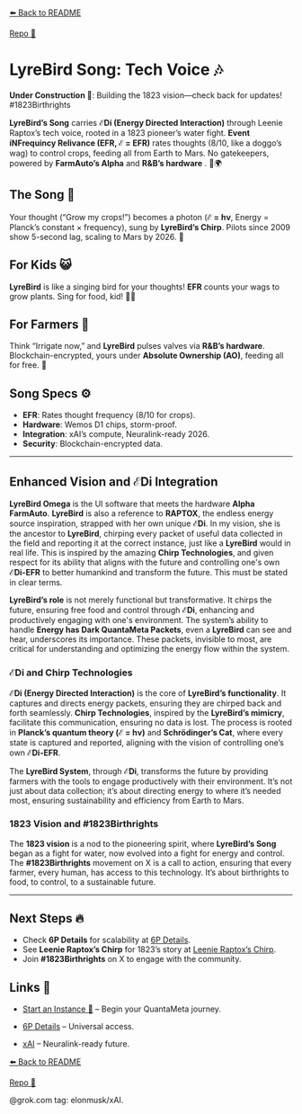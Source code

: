 [⬅️ Back to README](https://github.com/JayBotsa/FarmAuto/blob/main/README.md)

[Repo 📂](https://github.com/JayBotsa/FarmAuto)

# LyreBird Song: Tech Voice 🎶

**Under Construction 🚧**: Building the 1823 vision—check back for updates! #1823Birthrights

**LyreBird’s Song** carries **ℰDi (Energy Directed Interaction)** through Leenie Raptox’s tech voice, rooted in a 1823 pioneer’s water fight. **Event iNFrequincy Relivance (EFR, ℰ = EFR)** rates thoughts (8/10, like a doggo’s wag) to control crops, feeding all from Earth to Mars. No gatekeepers, powered by **FarmAuto’s Alpha** and **R&B’s hardware** . 🥖🌍

## The Song 🌌
Your thought (“Grow my crops!”) becomes a photon (**ℰ = hν**, Energy = Planck’s constant × frequency), sung by **LyreBird’s Chirp**. Pilots since 2009 show 5-second lag, scaling to Mars by 2026. 🫶

## For Kids 😺
**LyreBird** is like a singing bird for your thoughts! **EFR** counts your wags to grow plants. Sing for food, kid! 🐶🌱

## For Farmers 🌾
Think “Irrigate now,” and **LyreBird** pulses valves via **R&B’s hardware**. Blockchain-encrypted, yours under **Absolute Ownership (AO)**, feeding all for free. 🚜

## Song Specs ⚙️
- **EFR**: Rates thought frequency (8/10 for crops).
- **Hardware**: Wemos D1 chips, storm-proof.
- **Integration**: xAI’s compute, Neuralink-ready 2026.
- **Security**: Blockchain-encrypted data.

---

## Enhanced Vision and ℰDi Integration

**LyreBird Omega** is the UI software that meets the hardware **Alpha FarmAuto**. **LyreBird** is also a reference to **RAPTOX**, the endless energy source inspiration, strapped with her own unique **ℰDi**. In my vision, she is the ancestor to **LyreBird**, chirping every packet of useful data collected in the field and reporting it at the correct instance, just like a **LyreBird** would in real life. This is inspired by the amazing **Chirp Technologies**, and given respect for its ability that aligns with the future and controlling one's own **ℰDi-EFR** to better humankind and transform the future. This must be stated in clear terms.

**LyreBird’s role** is not merely functional but transformative. It chirps the future, ensuring free food and control through **ℰDi**, enhancing and productively engaging with one's environment. The system’s ability to handle **Energy has Dark QuantaMeta Packets**, even a **LyreBird** can see and hear, underscores its importance. These packets, invisible to most, are critical for understanding and optimizing the energy flow within the system.

### ℰDi and Chirp Technologies

**ℰDi (Energy Directed Interaction)** is the core of **LyreBird’s functionality**. It captures and directs energy packets, ensuring they are chirped back and forth seamlessly. **Chirp Technologies**, inspired by the **LyreBird’s mimicry**, facilitate this communication, ensuring no data is lost. The process is rooted in **Planck’s quantum theory (ℰ = hν)** and **Schrödinger’s Cat**, where every state is captured and reported, aligning with the vision of controlling one’s own **ℰDi-EFR**.

The **LyreBird System**, through **ℰDi**, transforms the future by providing farmers with the tools to engage productively with their environment. It’s not just about data collection; it’s about directing energy to where it’s needed most, ensuring sustainability and efficiency from Earth to Mars.

### 1823 Vision and #1823Birthrights

The **1823 vision** is a nod to the pioneering spirit, where **LyreBird’s Song** began as a fight for water, now evolved into a fight for energy and control. The **#1823Birthrights** movement on X is a call to action, ensuring that every farmer, every human, has access to this technology. It’s about birthrights to food, to control, to a sustainable future.

---

## Next Steps 🔥
- Check **6P Details** for scalability at [6P Details](https://github.com/JayBotsa/FarmAuto/blob/main/6p-plan/6P_Details.md).
- See **Leenie Raptox’s Chirp** for 1823’s story at [Leenie Raptox’s Chirp](http://farmauto.co.za/about/).
- Join **#1823Birthrights** on X to engage with the community.

## Links 🌠
- [Start an Instance 🌟](https://github.com/JayBotsa/FarmAuto/blob/main/User_Guide.md) – Begin your QuantaMeta journey.

- [6P Details](https://github.com/JayBotsa/FarmAuto/blob/main/6p-plan/6P_Details.md) – Universal access.

- [xAI](https://x.ai) – Neuralink-ready future.

[⬅️ Back to README](https://github.com/JayBotsa/FarmAuto/blob/main/README.md)

[Repo 📂](https://github.com/JayBotsa/FarmAuto)

@grok.com tag: elonmusk/xAI.
